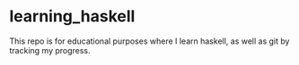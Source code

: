 # learning_haskell
This repo is for educational purposes where I learn haskell, as well as git by tracking my progress. 
